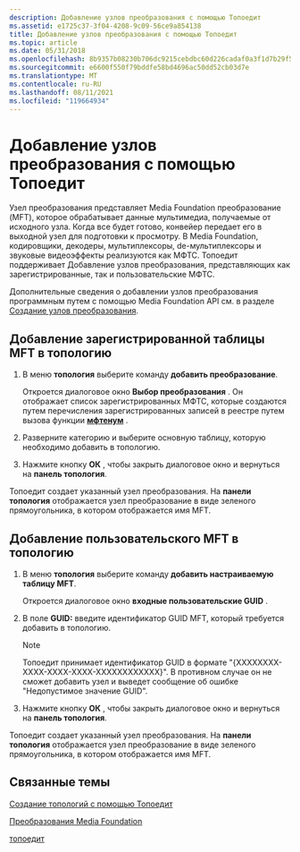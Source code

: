 ```yaml
---
description: Добавление узлов преобразования с помощью Топоедит
ms.assetid: e1725c37-3f04-4208-9c09-56ce9a854138
title: Добавление узлов преобразования с помощью Топоедит
ms.topic: article
ms.date: 05/31/2018
ms.openlocfilehash: 8b9357b08230b706dc9215cebdbc60d226cadaf0a3f1d7b29f533324ae2e3b1f
ms.sourcegitcommit: e6600f550f79bddfe58bd4696ac50dd52cb03d7e
ms.translationtype: MT
ms.contentlocale: ru-RU
ms.lasthandoff: 08/11/2021
ms.locfileid: "119664934"
---
```

# <a name="adding-transform-nodes-with-topoedit"></a>Добавление узлов преобразования с помощью Топоедит

Узел преобразования представляет Media Foundation преобразование (MFT), которое обрабатывает данные мультимедиа, получаемые от исходного узла. Когда все будет готово, конвейер передает его в выходной узел для подготовки к просмотру. В Media Foundation, кодировщики, декодеры, мультиплексоры, de-мультиплексоры и звуковые видеоэффекты реализуются как МФТС. Топоедит поддерживает Добавление узлов преобразования, представляющих как зарегистрированные, так и пользовательские МФТС.

Дополнительные сведения о добавлении узлов преобразования программным путем с помощью Media Foundation API см. в разделе [Создание узлов преобразования](creating-transform-nodes.md).

## <a name="to-add-a-registered-mft-to-the-topology"></a>Добавление зарегистрированной таблицы MFT в топологию

1.  В меню **топология** выберите команду **добавить преобразование**.

    Откроется диалоговое окно **Выбор преобразования** . Он отображает список зарегистрированных МФТС, которые создаются путем перечисления зарегистрированных записей в реестре путем вызова функции [**мфтенум**](/windows/desktop/api/mfapi/nf-mfapi-mftenum) .

2.  Разверните категорию и выберите основную таблицу, которую необходимо добавить в топологию.

3.  Нажмите кнопку **ОК** , чтобы закрыть диалоговое окно и вернуться на **панель топология**.

Топоедит создает указанный узел преобразования. На **панели топология** отображается узел преобразование в виде зеленого прямоугольника, в котором отображается имя MFT.

## <a name="to-add-a-custom-mft-to-the-topology"></a>Добавление пользовательского MFT в топологию

1.  В меню **топология** выберите команду **добавить настраиваемую таблицу MFT**.

    Откроется диалоговое окно **входные пользовательские GUID** .

2.  В поле **GUID:** введите идентификатор GUID MFT, который требуется добавить в топологию.

    > [!Note]  
    > Топоедит принимает идентификатор GUID в формате "{XXXXXXXX-XXXX-XXXX-XXXX-XXXXXXXXXXXX}". В противном случае он не сможет добавить узел и выведет сообщение об ошибке "Недопустимое значение GUID".

     

3.  Нажмите кнопку **ОК** , чтобы закрыть диалоговое окно и вернуться на **панель топология**.

Топоедит создает указанный узел преобразования. На **панели топология** отображается узел преобразование в виде зеленого прямоугольника, в котором отображается имя MFT.

## <a name="related-topics"></a>Связанные темы

<dl> <dt>

[Создание топологий с помощью Топоедит](building-topologies-by-using-topoedit.md)
</dt> <dt>

[Преобразования Media Foundation](media-foundation-transforms.md)
</dt> <dt>

[топоедит](topoedit.md)
</dt> </dl>

 

 



